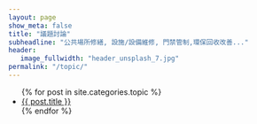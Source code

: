 ```yaml
---
layout: page
show_meta: false
title: "議題討論"
subheadline: "公共場所修繕, 設施/設備維修, 門禁管制,環保回收改善..."
header:
   image_fullwidth: "header_unsplash_7.jpg"
permalink: "/topic/"
---
```


<ul>
    {% for post in site.categories.topic %}
    <li><a href="{{ site.url }}{{ site.baseurl }}{{ post.url }}">{{ post.title }}</a></li>
    {% endfor %}
</ul>
